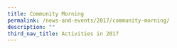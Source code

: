 ```yaml
---
title: Community Morning
permalink: /news-and-events/2017/community-morning/
description: ""
third_nav_title: Activities in 2017
---
```


